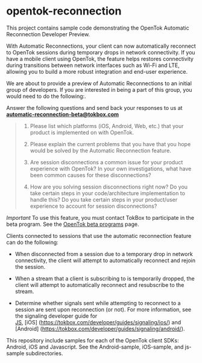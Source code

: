opentok-reconnection
====================
This project contains sample code demonstrating the 
OpenTok Automatic Reconnection Developer Preview.

With Automatic Reconnections, your client can now automatically reconnect 
to OpenTok sessions during temporary drops in network connectivity. 
If you have a mobile client using OpenTok, the feature helps restores 
connectivity during transitions between network interfaces such as Wi-Fi and LTE, 
allowing you to build a more robust integration and end-user experience.

We are about to provide a preview of Automatic Reconnections to an 
initial group of developers. If you are interested in being a part of 
this group, you would need to do the following:. 


Answer the following questions and send back your responses to us 
at **automatic-reconnection-beta@tokbox.com**

> 1. Please list which platforms (iOS, Android, Web, etc.) that your 
>    product is implemented on with OpenTok.
>
> 2. Please explain the current problems that you have that you hope 
>    would be solved by the Automatic Reconnection feature.
>
> 3. Are session disconnections a common issue for your product experience with OpenTok? 
>    In your own investigations, what have been common causes for these disconnections? 
>
> 4. How are you solving session disconnections right now? Do you take certain 
>    steps in your code/architecture implementation to handle this? Do you take 
>    certain steps in your product/user experience to account for session disconnections?


*Important* To use this feature, you must contact TokBox to participate in the beta program.
See the [OpenTok beta programs](https://tokbox.com/platform/beta-programs) page.

Clients connected to sessions that use the automatic reconnection feature can do the following:

* When disconnected from a session due to a temporary drop in network connectivity,
  the client will attempt to automatically reconnect and rejoin the session. 

* When a stream that a client is subscribing to is temporarily dropped, 
  the client will attempt to automatically reconnect and resubscribe to the stream.

* Determine whether signals sent while attempting to reconnect to a session are sent upon
  reconnection (or not). For more information, see the signaling developer guide for   
  [JS](https://tokbox.com/developer/guides/signaling/js/), [iOS] (https://tokbox.com/developer/guides/signaling/ios/) and [Android] (https://tokbox.com/developer/guides/signaling/android/).

This repository include samples for each of the OpenTok client 
SDKs: Android, iOS and Javascript. See the Android-sample, iOS-sample,
and js-sample subdirectories.
